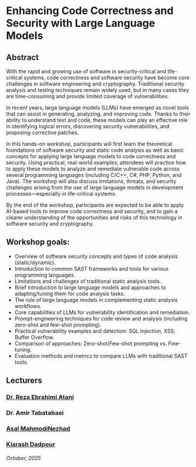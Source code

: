 # Enhancing Code Correctness and Security with Large Language Models
## Abstract 
With the rapid and growing use of software in security-critical and life-critical systems, code correctness and software security have become core challenges in software engineering and cryptography. Traditional security analysis and testing techniques remain widely used, but in many cases they are time-consuming and provide limited coverage of vulnerabilities.

In recent years, large language models (LLMs) have emerged as novel tools that can assist in generating, analyzing, and improving code. Thanks to their ability to understand text and code, these models can play an effective role in identifying logical errors, discovering security vulnerabilities, and proposing corrective patches.

In this hands-on workshop, participants will first learn the theoretical foundations of software security and static code analysis as well as basic concepts for applying large language models to code correctness and security. Using practical, real-world examples, attendees will practice how to apply these models to analyze and remediate vulnerable code across several programming languages (including C/C++, C#, PHP, Python, and Java). The workshop will also discuss limitations, threats, and security challenges arising from the use of large language models in development processes—especially in life-critical systems.

By the end of the workshop, participants are expected to be able to apply AI-based tools to improve code correctness and security, and to gain a clearer understanding of the opportunities and risks of this technology in software security and cryptography.

## Workshop goals: 
- Overview of software security concepts and types of code analysis (static/dynamic).
- Introduction to common SAST frameworks and tools for various programming languages.
- Limitations and challenges of traditional static analysis tools.
- Brief introduction to large language models and approaches to adapting/tuning them for code analysis tasks.
- The role of large language models in complementing static analysis workflows.
- Core capabilities of LLMs for vulnerability identification and remediation.
- Prompt-engineering techniques for code review and analysis (including zero-shot and few-shot prompting).
- Practical vulnerability examples and detection: SQL Injection, XSS, Buffer Overflow.
- Comparison of approaches: Zero-shot/Few-shot prompting vs. Fine-tuning.
- Evaluation methods and metrics to compare LLMs with traditional SAST tools.
## Lecturers
### [Dr. Reza Ebrahimi Atani](https://www.linkedin.com/in/rezaebrahimiatani/)
### Dr. Amir Tabatabaei
### [Asal MahmodiNezhad](https://www.linkedin.com/in/asal-mahmodi-26886235b/)
### [Kiarash Dadpour](https://www.linkedin.com/in/kiarash-dadpour/)

###### October, 2025
